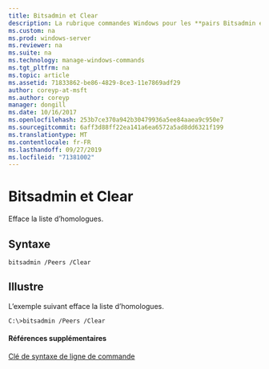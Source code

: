```yaml
---
title: Bitsadmin et Clear
description: La rubrique commandes Windows pour les **pairs Bitsadmin et Clear** -efface la liste des homologues.
ms.custom: na
ms.prod: windows-server
ms.reviewer: na
ms.suite: na
ms.technology: manage-windows-commands
ms.tgt_pltfrm: na
ms.topic: article
ms.assetid: 71833862-be86-4829-8ce3-11e7869adf29
author: coreyp-at-msft
ms.author: coreyp
manager: dongill
ms.date: 10/16/2017
ms.openlocfilehash: 253b7ce370a942b30479936a5ee84aaea9c950e7
ms.sourcegitcommit: 6aff3d88ff22ea141a6ea6572a5ad8dd6321f199
ms.translationtype: MT
ms.contentlocale: fr-FR
ms.lasthandoff: 09/27/2019
ms.locfileid: "71381002"
---
```

# <a name="bitsadmin-peers-and-clear"></a>Bitsadmin et Clear



Efface la liste d’homologues.

## <a name="syntax"></a>Syntaxe

```
bitsadmin /Peers /Clear 
```

## <a name="BKMK_examples"></a>Illustre

L’exemple suivant efface la liste d’homologues.
```
C:\>bitsadmin /Peers /Clear
```

#### <a name="additional-references"></a>Références supplémentaires

[Clé de syntaxe de ligne de commande](command-line-syntax-key.md)